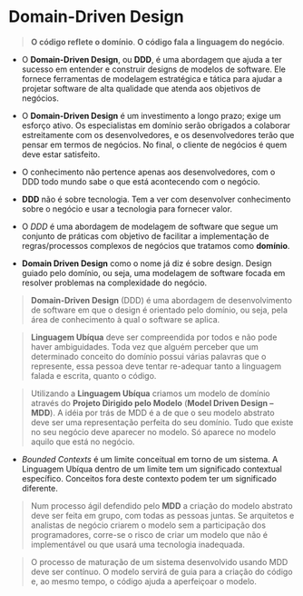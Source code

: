 # Domain-Driven Design

> **O código reflete o domínio**.
> **O código fala a linguagem do negócio**.

- O **Domain-Driven Design**, ou **DDD**, é uma abordagem que ajuda a ter sucesso em entender e construir designs de modelos de software. Ele fornece ferramentas de modelagem estratégica e tática para ajudar a projetar software de alta qualidade que atenda aos objetivos de negócios.

- O **Domain-Driven Design** é um investimento a longo prazo; exige um esforço ativo. Os especialistas em domínio serão obrigados a colaborar estreitamente com os desenvolvedores, e os desenvolvedores terão que pensar em termos de negócios. No final, o cliente de negócios é quem deve estar satisfeito.

- O conhecimento não pertence apenas aos desenvolvedores, com o DDD todo mundo sabe o que está acontecendo com o negócio.

- **DDD** não é sobre tecnologia. Tem a ver com desenvolver conhecimento sobre o negócio e usar a tecnologia para fornecer valor.

- O *DDD* é uma abordagem de modelagem de software que segue um conjunto de práticas com objetivo de facilitar a implementação de regras/processos complexos de negócios que tratamos como **domínio**.

- **Domain Driven Design** como o nome já diz é sobre design. Design guiado pelo domínio, ou seja, uma modelagem de software focada em resolver problemas na complexidade do negócio.

> **Domain-Driven Design** (DDD) é uma abordagem de desenvolvimento de software em que o design é orientado pelo domínio, ou seja, pela área de conhecimento à qual o software se aplica.

> **Linguagem Ubíqua** deve ser compreendida por todos e não pode haver ambiguidades. Toda vez que alguém perceber que um determinado conceito do domínio possui várias palavras que o represente, essa pessoa deve tentar re-adequar tanto a linguagem falada e escrita, quanto o código.

> Utilizando a **Linguagem Ubíqua** criamos um modelo de domínio através do **Projeto Dirigido pelo Modelo** (**Model Driven Design – MDD**). A idéia por trás de MDD é a de que o seu modelo abstrato deve ser uma representação perfeita do seu domínio. Tudo que existe no seu negócio deve aparecer no modelo. Só aparece no modelo aquilo que está no negócio.

- *Bounded Contexts* é um limite conceitual em torno de um sistema. A Linguagem Ubíqua dentro de um limite tem um significado contextual específico. Conceitos fora deste contexto podem ter um significado diferente.

> Num processo ágil defendido pelo **MDD** a criação do modelo abstrato deve ser feita em grupo, com todas as pessoas juntas. Se arquitetos e analistas de negócio criarem o modelo sem a participação dos programadores, corre-se o risco de criar um modelo que não é implementável ou que usará uma tecnologia inadequada.

> O processo de maturação de um sistema desenvolvido usando MDD deve ser contínuo. O modelo servirá de guia para a criação do código e, ao mesmo tempo, o código ajuda a aperfeiçoar o modelo.
